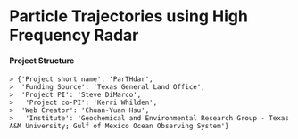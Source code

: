 # Particle Trajectories using High Frequency Radar

#### Project Structure

	> {'Project short name': 'ParTHdar',
	>  'Funding Source': 'Texas General Land Office', 
	>  'Project PI': 'Steve DiMarco',
	> 	'Project co-PI': 'Kerri Whilden',
	>  'Web Creator': 'Chuan-Yuan Hsu',
	>	'Institute': 'Geochemical and Environmental Research Group - Texas A&M University; Gulf of Mexico Ocean Observing System'}
